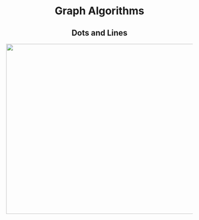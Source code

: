 <h1 align="center">
    Graph Algorithms
</h1>

<h2 align="center">
    Dots and Lines
</h2>

<p align="center">
    <img width="711.45" height="459" src=http://picassolive.ru/wp-content/uploads/2013/10/Pablo-Picasso_Sketchbook-of-Le-chef-d-oeuvre-inconnu-de-Balzac_Juan-les-Pins_1924_C-D.jpg>
</p>
